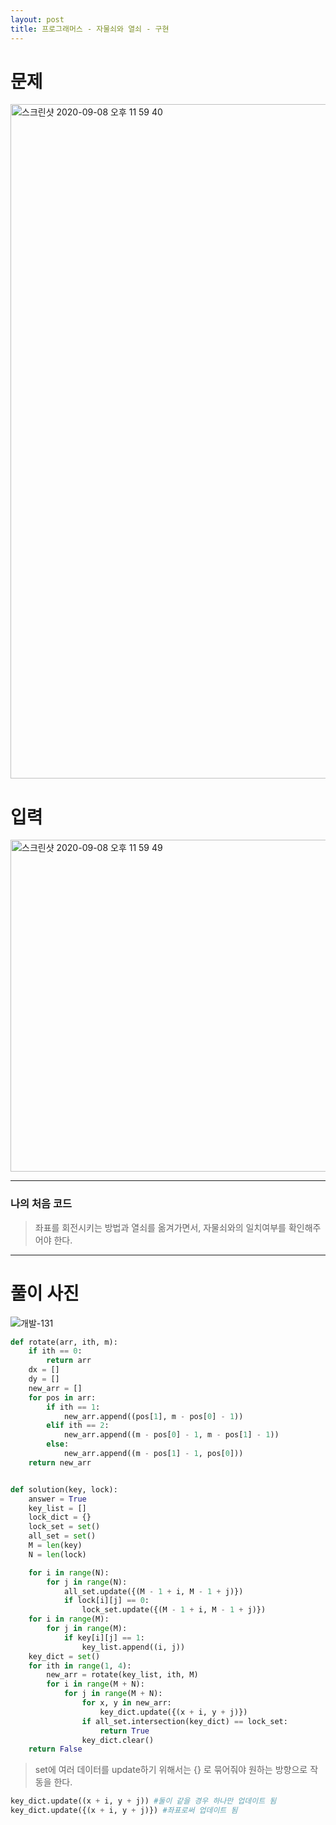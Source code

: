 ```yaml
---
layout: post
title: 프로그래머스 - 자물쇠와 열쇠 - 구현
---
```


# 문제

<div>
<img width="1079" alt="스크린샷 2020-09-08 오후 11 59 40" src="https://user-images.githubusercontent.com/37113547/92493422-73e51880-f22f-11ea-8ff7-0776584040cf.png">
</div>

# 입력

<img width="531" alt="스크린샷 2020-09-08 오후 11 59 49" src="https://user-images.githubusercontent.com/37113547/92493425-747daf00-f22f-11ea-904e-555ae25db651.png">

---

### 나의 처음 코드

> 좌표를 회전시키는 방법과 열쇠를 옮겨가면서, 자물쇠와의 일치여부를 확인해주어야 한다.

---

# 풀이 사진

![개발-131](https://user-images.githubusercontent.com/37113547/92493453-7d6e8080-f22f-11ea-9375-f4879961bea0.jpg)

```python
def rotate(arr, ith, m):
    if ith == 0:
        return arr
    dx = []
    dy = []
    new_arr = []
    for pos in arr:
        if ith == 1:
            new_arr.append((pos[1], m - pos[0] - 1))
        elif ith == 2:
            new_arr.append((m - pos[0] - 1, m - pos[1] - 1))
        else:
            new_arr.append((m - pos[1] - 1, pos[0]))
    return new_arr


def solution(key, lock):
    answer = True
    key_list = []
    lock_dict = {}
    lock_set = set()
    all_set = set()
    M = len(key)
    N = len(lock)

    for i in range(N):
        for j in range(N):
            all_set.update({(M - 1 + i, M - 1 + j)})
            if lock[i][j] == 0:
                lock_set.update({(M - 1 + i, M - 1 + j)})
    for i in range(M):
        for j in range(M):
            if key[i][j] == 1:
                key_list.append((i, j))
    key_dict = set()
    for ith in range(1, 4):
        new_arr = rotate(key_list, ith, M)
        for i in range(M + N):
            for j in range(M + N):
                for x, y in new_arr:
                    key_dict.update({(x + i, y + j)})
                if all_set.intersection(key_dict) == lock_set:
                    return True
                key_dict.clear()
    return False
```

> set에 여러 데이터를 update하기 위해서는 {} 로 묶어줘야 원하는 방향으로 작동을 한다.

```python
key_dict.update((x + i, y + j)) #둘이 같을 경우 하나만 업데이트 됨
key_dict.update({(x + i, y + j)}) #좌표로써 업데이트 됨
```
